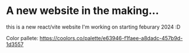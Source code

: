# A new website in the making...

this is a new react/vite website I'm working on starting feburary 2024 :D

Color pallete: https://coolors.co/palette/e63946-f1faee-a8dadc-457b9d-1d3557
